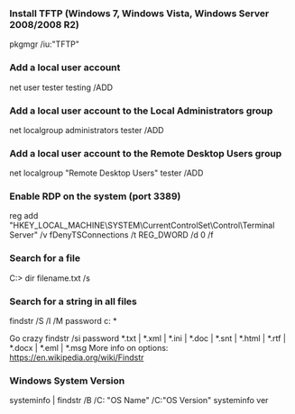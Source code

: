 ### Install TFTP (Windows 7, Windows Vista, Windows Server 2008/2008 R2)
pkgmgr /iu:"TFTP"

### Add a local user account
net user tester testing /ADD

### Add a local user account to the Local Administrators group
net localgroup administrators tester /ADD

### Add a local user account to the Remote Desktop Users group
net localgroup "Remote Desktop Users" tester /ADD

### Enable RDP on the system (port 3389)
reg add "HKEY_LOCAL_MACHINE\SYSTEM\CurrentControlSet\Control\Terminal Server" /v fDenyTSConnections /t REG_DWORD /d 0 /f

### Search for a file
C:\> dir filename.txt /s

### Search for a string in all files
findstr /S /I /M password c: \*

  Go crazy
  findstr /si password *.txt | *.xml | *.ini | *.doc | *.snt | *.html | *.rtf | *.docx | *.eml | *.msg
	  More info on options: https://en.wikipedia.org/wiki/Findstr

### Windows System Version
systeminfo | findstr /B /C: "OS Name" /C:"OS Version"
systeminfo
ver
